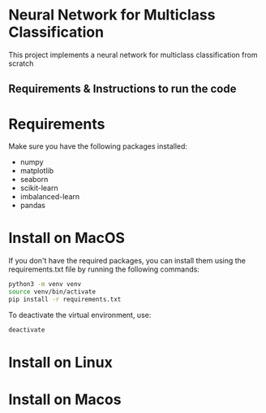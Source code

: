 # Neural Network for Multiclass Classification 
This project implements a neural network for multiclass classification from scratch

## Requirements & Instructions to run the code
# Requirements
Make sure you have the following packages installed:
- numpy
- matplotlib
- seaborn
- scikit-learn
- imbalanced-learn
- pandas

# Install on MacOS
If you don't have the required packages, you can install them using the requirements.txt file by running the following commands:

```sh
python3 -m venv venv
source venv/bin/activate
pip install -r requirements.txt
```

To deactivate the virtual environment, use:
```sh
deactivate
```



# Install on Linux

# Install on Macos 
